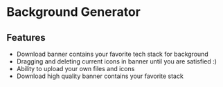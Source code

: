 # Background Generator

## Features

- Download banner contains your favorite tech stack for  background
- Dragging and deleting current icons in banner until you are satisfied :)
- Ability to upload your own files and icons
- Download high quality banner contains your favorite stack
